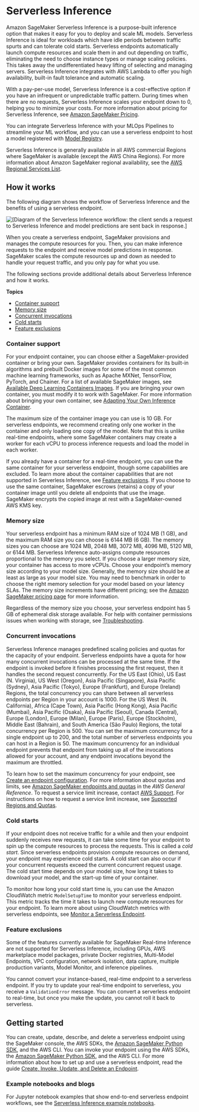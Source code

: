 # Serverless Inference<a name="serverless-endpoints"></a>

Amazon SageMaker Serverless Inference is a purpose\-built inference option that makes it easy for you to deploy and scale ML models\. Serverless Inference is ideal for workloads which have idle periods between traffic spurts and can tolerate cold starts\. Serverless endpoints automatically launch compute resources and scale them in and out depending on traffic, eliminating the need to choose instance types or manage scaling policies\. This takes away the undifferentiated heavy lifting of selecting and managing servers\. Serverless Inference integrates with AWS Lambda to offer you high availability, built\-in fault tolerance and automatic scaling\.

With a pay\-per\-use model, Serverless Inference is a cost\-effective option if you have an infrequent or unpredictable traffic pattern\. During times when there are no requests, Serverless Inference scales your endpoint down to 0, helping you to minimize your costs\. For more information about pricing for Serverless Inference, see [Amazon SageMaker Pricing](http://aws.amazon.com/sagemaker/pricing/)\.

You can integrate Serverless Inference with your MLOps Pipelines to streamline your ML workflow, and you can use a serverless endpoint to host a model registered with [Model Registry](model-registry.md)\.

Serverless Inference is generally available in all AWS commercial Regions where SageMaker is available \(except the AWS China Regions\)\. For more information about Amazon SageMaker regional availability, see the [AWS Regional Services List](http://aws.amazon.com/about-aws/global-infrastructure/regional-product-services/)\.

## How it works<a name="serverless-endpoints-how-it-works"></a>

The following diagram shows the workflow of Serverless Inference and the benefits of using a serverless endpoint\.

![\[Diagram of the Serverless Inference workflow: the client sends a request to Serverless Inference and model predictions are sent back in response.\]](http://docs.aws.amazon.com/sagemaker/latest/dg/images/serverless-endpoints-how-it-works.png)

When you create a serverless endpoint, SageMaker provisions and manages the compute resources for you\. Then, you can make inference requests to the endpoint and receive model predictions in response\. SageMaker scales the compute resources up and down as needed to handle your request traffic, and you only pay for what you use\.

The following sections provide additional details about Serverless Inference and how it works\.

**Topics**
+ [Container support](#serverless-endpoints-how-it-works-containers)
+ [Memory size](#serverless-endpoints-how-it-works-memory)
+ [Concurrent invocations](#serverless-endpoints-how-it-works-concurrency)
+ [Cold starts](#serverless-endpoints-how-it-works-cold-starts)
+ [Feature exclusions](#serverless-endpoints-how-it-works-exclusions)

### Container support<a name="serverless-endpoints-how-it-works-containers"></a>

For your endpoint container, you can choose either a SageMaker\-provided container or bring your own\. SageMaker provides containers for its built\-in algorithms and prebuilt Docker images for some of the most common machine learning frameworks, such as Apache MXNet, TensorFlow, PyTorch, and Chainer\. For a list of available SageMaker images, see [Available Deep Learning Containers Images](https://github.com/aws/deep-learning-containers/blob/master/available_images.md)\. If you are bringing your own container, you must modify it to work with SageMaker\. For more information about bringing your own container, see [Adapting Your Own Inference Container](adapt-inference-container.md)\.

The maximum size of the container image you can use is 10 GB\. For serverless endpoints, we recommend creating only one worker in the container and only loading one copy of the model\. Note that this is unlike real\-time endpoints, where some SageMaker containers may create a worker for each vCPU to process inference requests and load the model in each worker\.

If you already have a container for a real\-time endpoint, you can use the same container for your serverless endpoint, though some capabilities are excluded\. To learn more about the container capabilities that are not supported in Serverless Inference, see [Feature exclusions](#serverless-endpoints-how-it-works-exclusions)\. If you choose to use the same container, SageMaker escrows \(retains\) a copy of your container image until you delete all endpoints that use the image\. SageMaker encrypts the copied image at rest with a SageMaker\-owned AWS KMS key\.

### Memory size<a name="serverless-endpoints-how-it-works-memory"></a>

Your serverless endpoint has a minimum RAM size of 1024 MB \(1 GB\), and the maximum RAM size you can choose is 6144 MB \(6 GB\)\. The memory sizes you can choose are 1024 MB, 2048 MB, 3072 MB, 4096 MB, 5120 MB, or 6144 MB\. Serverless Inference auto\-assigns compute resources proportional to the memory you select\. If you choose a larger memory size, your container has access to more vCPUs\. Choose your endpoint’s memory size according to your model size\. Generally, the memory size should be at least as large as your model size\. You may need to benchmark in order to choose the right memory selection for your model based on your latency SLAs\. The memory size increments have different pricing; see the [Amazon SageMaker pricing page](https://aws.amazon.com/sagemaker/pricing/) for more information\.

Regardless of the memory size you choose, your serverless endpoint has 5 GB of ephemeral disk storage available\. For help with container permissions issues when working with storage, see [Troubleshooting](serverless-endpoints-troubleshooting.md)\.

### Concurrent invocations<a name="serverless-endpoints-how-it-works-concurrency"></a>

Serverless Inference manages predefined scaling policies and quotas for the capacity of your endpoint\. Serverless endpoints have a quota for how many concurrent invocations can be processed at the same time\. If the endpoint is invoked before it finishes processing the first request, then it handles the second request concurrently\. For the US East \(Ohio\), US East \(N\. Virginia\), US West \(Oregon\), Asia Pacific \(Singapore\), Asia Pacific \(Sydney\), Asia Pacific \(Tokyo\), Europe \(Frankfurt\), and Europe \(Ireland\) Regions, the total concurrency you can share between all serverless endpoints per Region in your account is 1000\. For the US West \(N\. California\), Africa \(Cape Town\), Asia Pacific \(Hong Kong\), Asia Pacific \(Mumbai\), Asia Pacific \(Osaka\), Asia Pacific \(Seoul\), Canada \(Central\), Europe \(London\), Europe \(Milan\), Europe \(Paris\), Europe \(Stockholm\), Middle East \(Bahrain\), and South America \(São Paulo\) Regions, the total concurrency per Region is 500\. You can set the maximum concurrency for a single endpoint up to 200, and the total number of serverless endpoints you can host in a Region is 50\. The maximum concurrency for an individual endpoint prevents that endpoint from taking up all of the invocations allowed for your account, and any endpoint invocations beyond the maximum are throttled\.

To learn how to set the maximum concurrency for your endpoint, see [Create an endpoint configuration](serverless-endpoints-create.md#serverless-endpoints-create-config)\. For more information about quotas and limits, see [ Amazon SageMaker endpoints and quotas](https://docs.aws.amazon.com/general/latest/gr/sagemaker.html) in the *AWS General Reference*\. To request a service limit increase, contact [AWS Support](https://console.aws.amazon.com/support)\. For instructions on how to request a service limit increase, see [Supported Regions and Quotas](regions-quotas.md)\.

### Cold starts<a name="serverless-endpoints-how-it-works-cold-starts"></a>

If your endpoint does not receive traffic for a while and then your endpoint suddenly receives new requests, it can take some time for your endpoint to spin up the compute resources to process the requests\. This is called a *cold start*\. Since serverless endpoints provision compute resources on demand, your endpoint may experience cold starts\. A cold start can also occur if your concurrent requests exceed the current concurrent request usage\. The cold start time depends on your model size, how long it takes to download your model, and the start\-up time of your container\.

To monitor how long your cold start time is, you can use the Amazon CloudWatch metric `ModelSetupTime` to monitor your serverless endpoint\. This metric tracks the time it takes to launch new compute resources for your endpoint\. To learn more about using CloudWatch metrics with serverless endpoints, see [Monitor a Serverless Endpoint](serverless-endpoints-monitoring.md)\.

### Feature exclusions<a name="serverless-endpoints-how-it-works-exclusions"></a>

Some of the features currently available for SageMaker Real\-time Inference are not supported for Serverless Inference, including GPUs, AWS marketplace model packages, private Docker registries, Multi\-Model Endpoints, VPC configuration, network isolation, data capture, multiple production variants, Model Monitor, and inference pipelines\.

You cannot convert your instance\-based, real\-time endpoint to a serverless endpoint\. If you try to update your real\-time endpoint to serverless, you receive a `ValidationError` message\. You can convert a serverless endpoint to real\-time, but once you make the update, you cannot roll it back to serverless\.

## Getting started<a name="serverless-endpoints-get-started"></a>

You can create, update, describe, and delete a serverless endpoint using the SageMaker console, the AWS SDKs, the [Amazon SageMaker Python SDK](https://sagemaker.readthedocs.io/en/stable/overview.html#sagemaker-serverless-inference), and the AWS CLI\. You can invoke your endpoint using the AWS SDKs, the [Amazon SageMaker Python SDK](https://sagemaker.readthedocs.io/en/stable/overview.html#sagemaker-serverless-inference), and the AWS CLI\. For more information about how to set up and use a serverless endpoint, read the guide [Create, Invoke, Update, and Delete an Endpoint](serverless-endpoints-create-invoke-update-delete.md)\.

### Example notebooks and blogs<a name="serverless-endpoints-get-started-nbs"></a>

For Jupyter notebook examples that show end\-to\-end serverless endpoint workflows, see the [Serverless Inference example notebooks](https://github.com/aws/amazon-sagemaker-examples/tree/master/serverless-inference)\.